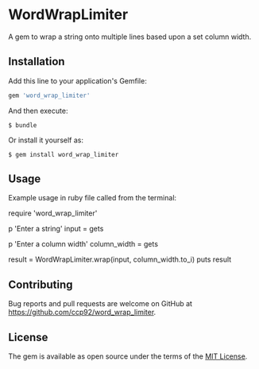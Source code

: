 # WordWrapLimiter

A gem to wrap a string onto multiple lines based upon a set column width.

## Installation

Add this line to your application's Gemfile:

```ruby
gem 'word_wrap_limiter'
```

And then execute:

    $ bundle

Or install it yourself as:

    $ gem install word_wrap_limiter

## Usage

Example usage in ruby file called from the terminal:

require 'word_wrap_limiter'

p 'Enter a string'
input = gets

p 'Enter a column width'
column_width = gets

result = WordWrapLimiter.wrap(input, column_width.to_i)
puts result

## Contributing

Bug reports and pull requests are welcome on GitHub at https://github.com/ccp92/word_wrap_limiter.

## License

The gem is available as open source under the terms of the [MIT License](https://opensource.org/licenses/MIT).
